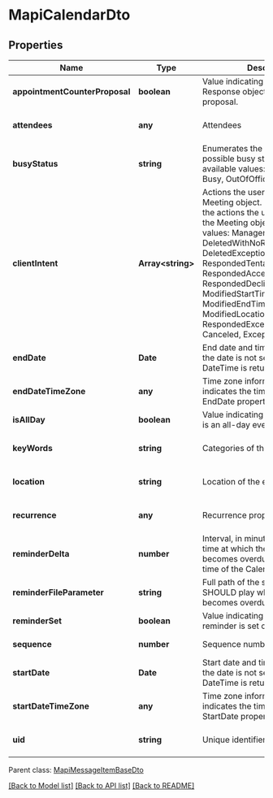 
# MapiCalendarDto

## Properties
Name | Type | Description | Notes
------------ | ------------- | ------------- | -------------
**appointmentCounterProposal** | **boolean** | Value indicating whether a Meeting Response object is a counter proposal.              | [default to undefined]
**attendees** | **any** | Attendees              | [optional] [default to undefined]
**busyStatus** | **string** | Enumerates the mapi calendar possible busy status Enum, available values: Free, Tentative, Busy, OutOfOffice | [default to undefined]
**clientIntent** | **Array&lt;string&gt;** | Actions the user has taken on this Meeting object.              Items: Enumerates the actions the user can taken on the Meeting object Enum, available values: Manager, Delegate, DeletedWithNoResponse, DeletedExceptionWithNoResponse, RespondedTentative, RespondedAccept, RespondedDecline, ModifiedStartTime, ModifiedEndTime, ModifiedLocation, RespondedExceptionDecline, Canceled, ExceptionCanceled | [optional] [default to undefined]
**endDate** | **Date** | End date and time of the event. If the date is not set, default value for DateTime is returned.              | [default to undefined]
**endDateTimeZone** | **any** | Time zone information that indicates the time zone of the EndDate property.              | [optional] [default to undefined]
**isAllDay** | **boolean** | Value indicating whether the event is an all-day event.              | [default to undefined]
**keyWords** | **string** | Categories of the calendar object.              | [optional] [default to undefined]
**location** | **string** | Location of the event.              | [optional] [default to undefined]
**recurrence** | **any** | Recurrence properties.              | [optional] [default to undefined]
**reminderDelta** | **number** | Interval, in minutes, between the time at which the reminder first becomes overdue and the start time of the Calendar object.              | [default to undefined]
**reminderFileParameter** | **string** | Full path of the sound that a client SHOULD play when the reminder becomes overdue.              | [optional] [default to undefined]
**reminderSet** | **boolean** | Value indicating whether a reminder is set on the object.              | [default to undefined]
**sequence** | **number** | Sequence number.              | [default to undefined]
**startDate** | **Date** | Start date and time of the event. If the date is not set, default value for DateTime is returned.              | [default to undefined]
**startDateTimeZone** | **any** | Time zone information that indicates the time zone of the StartDate property.              | [optional] [default to undefined]
**uid** | **string** | Unique identifier.              | [optional] [default to undefined]

 Parent class: [MapiMessageItemBaseDto](MapiMessageItemBaseDto.md)

[[Back to Model list]](README.md#documentation-for-models) [[Back to API list]](README.md#documentation-for-api-endpoints) [[Back to README]](README.md)
